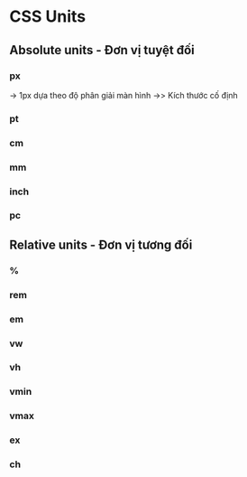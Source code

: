 # CSS Units

## Absolute units - Đơn vị tuyệt đối
### px
-> 1px dựa theo độ phân giải màn hình
->> Kích thước cố định
### pt
### cm
### mm
### inch
### pc

## Relative units - Đơn vị tương đối
### %
### rem
### em
### vw
### vh
### vmin
### vmax
### ex
### ch